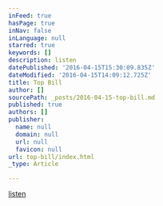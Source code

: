 ```yaml
---
inFeed: true
hasPage: true
inNav: false
inLanguage: null
starred: true
keywords: []
description: listen
datePublished: '2016-04-15T15:30:09.835Z'
dateModified: '2016-04-15T14:09:12.725Z'
title: Top Bill
author: []
sourcePath: _posts/2016-04-15-top-bill.md
published: true
authors: []
publisher:
  name: null
  domain: null
  url: null
  favicon: null
url: top-bill/index.html
_type: Article

---
```

[listen][0]

[0]: https://soundcloud.com/terrytyelee/top-bill-demo
